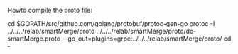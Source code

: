 Howto compile the proto file:

cd $GOPATH/src/github.com/golang/protobuf/protoc-gen-go
protoc -I ../../../relab/smartMerge/proto ../../../relab/smartMerge/proto/dc-smartMerge.proto --go_out=plugins=grpc:../../../relab/smartMerge/proto/
cd -
